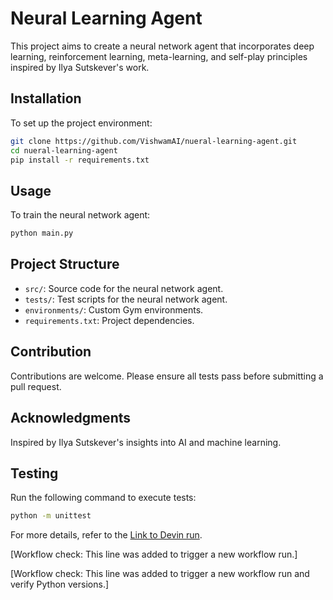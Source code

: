 # Neural Learning Agent

This project aims to create a neural network agent that incorporates deep learning, reinforcement learning, meta-learning, and self-play principles inspired by Ilya Sutskever's work.

## Installation

To set up the project environment:

```bash
git clone https://github.com/VishwamAI/nueral-learning-agent.git
cd nueral-learning-agent
pip install -r requirements.txt
```

## Usage

To train the neural network agent:

```bash
python main.py
```

## Project Structure

- `src/`: Source code for the neural network agent.
- `tests/`: Test scripts for the neural network agent.
- `environments/`: Custom Gym environments.
- `requirements.txt`: Project dependencies.

## Contribution

Contributions are welcome. Please ensure all tests pass before submitting a pull request.

## Acknowledgments

Inspired by Ilya Sutskever's insights into AI and machine learning.

## Testing

Run the following command to execute tests:

```bash
python -m unittest
```

For more details, refer to the [Link to Devin run](https://preview.devin.ai/devin/88e096bd2cfc4484aa4aa1014eb56004).

[Workflow check: This line was added to trigger a new workflow run.]

[Workflow check: This line was added to trigger a new workflow run and verify Python versions.]